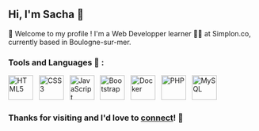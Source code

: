 ## Hi, I'm Sacha 👋

🌱 Welcome to my profile ! I'm a Web Developper learner 👨‍💻 at Simplon.co, currently based in Boulogne-sur-mer.

### Tools and Languages 🔧 :

<p>
  <img src="https://img.icons8.com/color/48/000000/html-5--v1.png" alt="HTML5" width="50" height="50"/>&nbsp;&nbsp;
  <img src="https://img.icons8.com/color/48/000000/css3.png" alt="CSS3" width="50" height="50"/>&nbsp;&nbsp;
  <img src="https://img.icons8.com/color/48/000000/javascript--v1.png" alt="JavaScript" width="50" height="50"/>&nbsp;&nbsp;
  <img src="https://img.icons8.com/color/48/000000/bootstrap.png" alt="Bootstrap" width="50" height="50"/>&nbsp;&nbsp;
  <img src="https://img.icons8.com/color/48/000000/docker.png" alt="Docker" width="50" height="50"/>&nbsp;&nbsp;
  <img src="https://img.icons8.com/offices/48/000000/php-logo.png" alt="PHP" width="50" height="50"/>&nbsp;&nbsp;
  <img src="https://img.icons8.com/fluency/48/000000/mysql-logo.png" alt="MySQL" width="50" height="50"/>
</p>

### Thanks for visiting and I'd love to [connect](https://www.linkedin.com/in/sachadiereman/)! 📱
